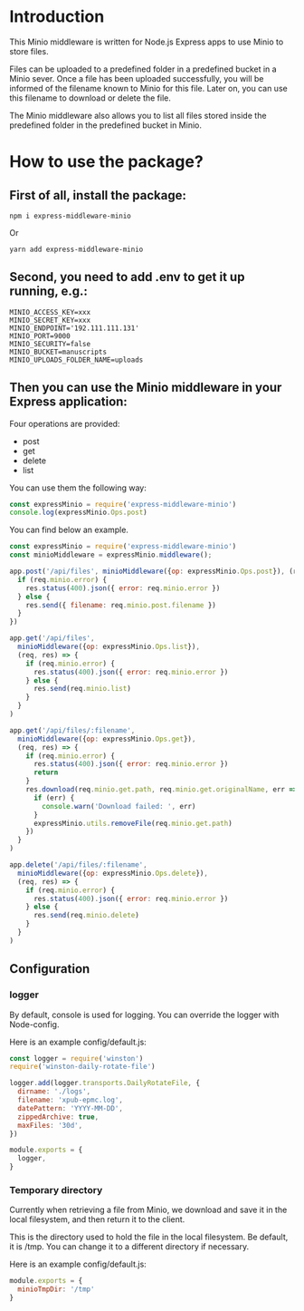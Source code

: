 # Introduction

This Minio middleware is written for Node.js Express apps to use Minio to store files.

Files can be uploaded to a predefined folder in a predefined bucket in a Minio sever. Once a file has been uploaded successfully, you will be informed of the filename known to Minio for this file. Later on, you can use this filename to download or delete the file.

The Minio middleware also allows you to list all files stored inside the predefined folder in the predefined bucket in Minio.

# How to use the package?

## First of all, install the package:

```shell
npm i express-middleware-minio
```
Or
```shell
yarn add express-middleware-minio
```

## Second, you need to add .env to get it up running, e.g.:

```shell
MINIO_ACCESS_KEY=xxx
MINIO_SECRET_KEY=xxx
MINIO_ENDPOINT='192.111.111.131'
MINIO_PORT=9000
MINIO_SECURITY=false
MINIO_BUCKET=manuscripts
MINIO_UPLOADS_FOLDER_NAME=uploads
```

## Then you can use the Minio middleware in your Express application:
Four operations are provided:
* post
* get
* delete
* list

You can use them the following way:
```javascript
const expressMinio = require('express-middleware-minio')
console.log(expressMinio.Ops.post)
```

You can find below an example.

```javascript
const expressMinio = require('express-middleware-minio')
const minioMiddleware = expressMinio.middleware();

app.post('/api/files', minioMiddleware({op: expressMinio.Ops.post}), (req, res) => {
  if (req.minio.error) {
    res.status(400).json({ error: req.minio.error })
  } else {
    res.send({ filename: req.minio.post.filename })
  }
})

app.get('/api/files',
  minioMiddleware({op: expressMinio.Ops.list}),
  (req, res) => {
    if (req.minio.error) {
      res.status(400).json({ error: req.minio.error })
    } else {
      res.send(req.minio.list)
    }
  }
)

app.get('/api/files/:filename',
  minioMiddleware({op: expressMinio.Ops.get}),
  (req, res) => {
    if (req.minio.error) {
      res.status(400).json({ error: req.minio.error })
      return
    }
    res.download(req.minio.get.path, req.minio.get.originalName, err => {
      if (err) {
        console.warn('Download failed: ', err)
      }
      expressMinio.utils.removeFile(req.minio.get.path)
    })
  }
)

app.delete('/api/files/:filename',
  minioMiddleware({op: expressMinio.Ops.delete}),
  (req, res) => {
    if (req.minio.error) {
      res.status(400).json({ error: req.minio.error })
    } else {
      res.send(req.minio.delete)
    }
  }
)
```

## Configuration
### logger
By default, console is used for logging. You can override the logger with Node-config.

Here is an example config/default.js:

```javascript
const logger = require('winston')
require('winston-daily-rotate-file')

logger.add(logger.transports.DailyRotateFile, {
  dirname: './logs',
  filename: 'xpub-epmc.log',
  datePattern: 'YYYY-MM-DD',
  zippedArchive: true,
  maxFiles: '30d',
})

module.exports = {
  logger,
}

```
### Temporary directory

Currently when retrieving a file from Minio, we download and save it in the local filesystem, and then return it to the client.

This is the directory used to hold the file in the local filesystem. Be default, it is /tmp. You can change it to a different directory if necessary.

Here is an example config/default.js:

```javascript
module.exports = {
  minioTmpDir: '/tmp'
}
```
